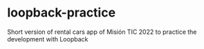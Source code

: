 # loopback-practice
Short version of rental cars app of Misión TIC 2022 to practice the development with Loopback
